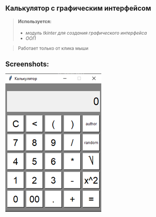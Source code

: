 ## Калькулятор с графическим интерфейсом
>#### Используется:
>* _модуль tkinter для создания графического интерфейса_
>* _ООП_

> Работает только от клика мыши

## Screenshots:

![alt text](screenshots/calculator.png)
